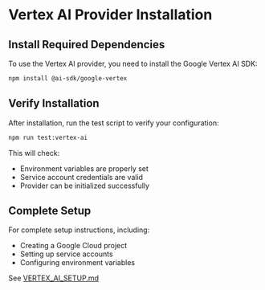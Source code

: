 # Vertex AI Provider Installation

## Install Required Dependencies

To use the Vertex AI provider, you need to install the Google Vertex AI SDK:

```bash
npm install @ai-sdk/google-vertex
```

## Verify Installation

After installation, run the test script to verify your configuration:

```bash
npm run test:vertex-ai
```

This will check:
- Environment variables are properly set
- Service account credentials are valid
- Provider can be initialized successfully

## Complete Setup

For complete setup instructions, including:
- Creating a Google Cloud project
- Setting up service accounts
- Configuring environment variables

See [VERTEX_AI_SETUP.md](./VERTEX_AI_SETUP.md)